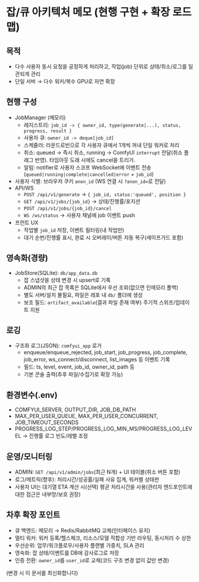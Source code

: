 # 잡/큐 아키텍처 메모 (현행 구현 + 확장 로드맵)

## 목적
- 다수 사용자 동시 요청을 공정하게 처리하고, 작업(job) 단위로 상태/취소/로그를 일관되게 관리
- 단일 서버 → 다수 워커/복수 GPU로 자연 확장

## 현행 구성
- JobManager (메모리)
  - 레지스트리: `job_id -> { owner_id, type(generate|...), status, progress, result }`
  - 사용자 큐: `owner_id -> deque[job_id]`
  - 스케줄러: 라운드로빈으로 각 사용자 큐에서 1개씩 꺼내 단일 워커로 처리
  - 취소: queued → 즉시 취소, running → ComfyUI `interrupt` 전달(취소 플래그 반영). 타임아웃 도래 시에도 cancel을 트리거.
  - 알림: notifier로 사용자 스코프 WebSocket에 이벤트 전송(`queued|running|complete|cancelled|error` + `job_id`)
- 사용자 식별: 브라우저 쿠키 `anon_id` (WS 연결 시 `?anon_id=`로 전달)
- API/WS
  - `POST /api/v1/generate` → `{ job_id, status:'queued', position }`
  - `GET /api/v1/jobs/{job_id}` → 상태/진행률/포지션
  - `POST /api/v1/jobs/{job_id}/cancel`
  - `WS /ws/status` → 사용자 채널에 job 이벤트 push
- 프런트 UX
  - 작업별 `job_id` 저장, 이벤트 필터링(내 작업만)
  - 대기 순번/진행률 표시, 완료 시 오버레이/버튼 자동 복구(세이프가드 포함)

## 영속화(경량)
- JobStore(SQLite): `db/app_data.db`
  - 잡 스냅샷을 상태 변경 시 upsert로 기록
  - ADMIN의 최근 잡 목록은 SQLite에서 우선 조회(없으면 인메모리 폴백)
  - 별도 서버/설치 불필요, 파일은 레포 내 `db/` 폴더에 생성
  - 보조 필드: `artifact_available`(결과 파일 존재 여부) 주기적 스위프/업데이트 지원

## 로깅
- 구조화 로그(JSON): `comfyui_app` 로거
  - enqueue/enqueue_rejected, job_start, job_progress, job_complete, job_error, ws_connect/disconnect, list_images 등 이벤트 기록
  - 필드: ts, level, event, job_id, owner_id, path 등
  - 기본 콘솔 출력(추후 파일/수집기로 확장 가능)

## 환경변수(.env)
- COMFYUI_SERVER, OUTPUT_DIR, JOB_DB_PATH
- MAX_PER_USER_QUEUE, MAX_PER_USER_CONCURRENT, JOB_TIMEOUT_SECONDS
 - PROGRESS_LOG_STEP/PROGRESS_LOG_MIN_MS/PROGRESS_LOG_LEVEL → 진행률 로그 빈도/레벨 조정

## 운영/모니터링
- ADMIN: `GET /api/v1/admin/jobs`(최근 N개) + UI 테이블(취소 버튼 포함)
- 로그/메트릭(향후): 처리시간/성공률/실패 사유 집계, 워커별 상태판
 - 사용자 UI는 대기열 ETA 계산 시(선택) 평균 처리시간을 사용(관리자 엔드포인트에 대한 접근은 내부망/보호 권장)

## 차후 확장 포인트
- 큐 백엔드: 메모리 → Redis/RabbitMQ 교체(인터페이스 유지)
- 멀티 워커: 워커 등록/헬스체크, 리소스/모델 적합성 기반 라우팅, 동시처리 수 상한
- 우선순위: 업무/워크플로우/사용자 플랜별 가중치, SLA 관리
- 영속화: 잡 상태/이벤트를 DB에 감사로그로 저장
- 인증 전환: `owner_id`를 `user_id`로 교체(코드 구조 변경 없이 값만 변경)

(변경 시 이 문서를 최신화합니다)
